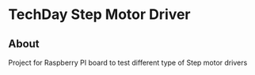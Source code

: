 # TechDay Step Motor Driver

## About

Project for Raspberry PI board to test different type of Step motor drivers

<!-- other (unused links) -->
